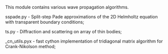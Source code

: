 This module contains various wave propagation algorithms.

sspade.py - Split-step Pade approximations of the 2D Helmholtz equation with transparent boundary conditions;

ts.py - Diffraction and scattering on array of thin bodies;

_cn_utils.pyx - fast cython implementation of tridiagonal matrix algorithm for Crank-Nikolson method;